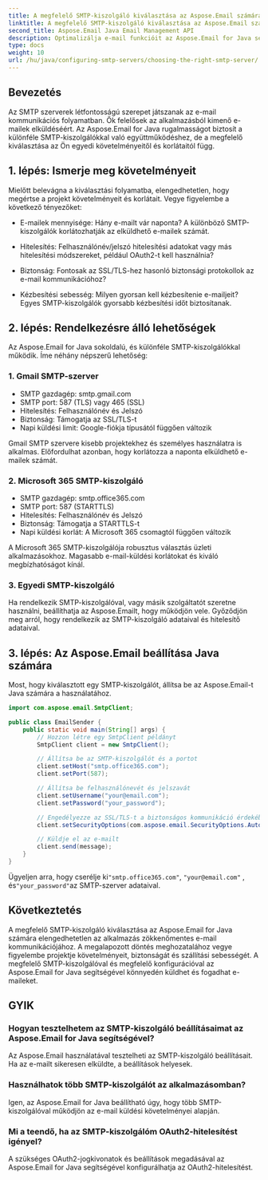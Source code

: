 ```yaml
---
title: A megfelelő SMTP-kiszolgáló kiválasztása az Aspose.Email számára
linktitle: A megfelelő SMTP-kiszolgáló kiválasztása az Aspose.Email számára
second_title: Aspose.Email Java Email Management API
description: Optimalizálja e-mail funkcióit az Aspose.Email for Java segítségével. Ismerje meg, hogyan választhatja ki a megfelelő SMTP-kiszolgálót, és hogyan küldhet könnyedén e-maileket.
type: docs
weight: 10
url: /hu/java/configuring-smtp-servers/choosing-the-right-smtp-server/
---
```


## Bevezetés

Az SMTP szerverek létfontosságú szerepet játszanak az e-mail kommunikációs folyamatban. Ők felelősek az alkalmazásból kimenő e-mailek elküldéséért. Az Aspose.Email for Java rugalmasságot biztosít a különféle SMTP-kiszolgálókkal való együttműködéshez, de a megfelelő kiválasztása az Ön egyedi követelményeitől és korlátaitól függ.

## 1. lépés: Ismerje meg követelményeit

Mielőtt belevágna a kiválasztási folyamatba, elengedhetetlen, hogy megértse a projekt követelményeit és korlátait. Vegye figyelembe a következő tényezőket:

- E-mailek mennyisége: Hány e-mailt vár naponta? A különböző SMTP-kiszolgálók korlátozhatják az elküldhető e-mailek számát.

- Hitelesítés: Felhasználónév/jelszó hitelesítési adatokat vagy más hitelesítési módszereket, például OAuth2-t kell használnia?

- Biztonság: Fontosak az SSL/TLS-hez hasonló biztonsági protokollok az e-mail kommunikációhoz?

- Kézbesítési sebesség: Milyen gyorsan kell kézbesítenie e-mailjeit? Egyes SMTP-kiszolgálók gyorsabb kézbesítési időt biztosítanak.

## 2. lépés: Rendelkezésre álló lehetőségek

Az Aspose.Email for Java sokoldalú, és különféle SMTP-kiszolgálókkal működik. Íme néhány népszerű lehetőség:

### 1. Gmail SMTP-szerver

- SMTP gazdagép: smtp.gmail.com
- SMTP port: 587 (TLS) vagy 465 (SSL)
- Hitelesítés: Felhasználónév és Jelszó
- Biztonság: Támogatja az SSL/TLS-t
- Napi küldési limit: Google-fiókja típusától függően változik

Gmail SMTP szervere kisebb projektekhez és személyes használatra is alkalmas. Előfordulhat azonban, hogy korlátozza a naponta elküldhető e-mailek számát.

### 2. Microsoft 365 SMTP-kiszolgáló

- SMTP gazdagép: smtp.office365.com
- SMTP port: 587 (STARTTLS)
- Hitelesítés: Felhasználónév és Jelszó
- Biztonság: Támogatja a STARTTLS-t
- Napi küldési korlát: A Microsoft 365 csomagtól függően változik

A Microsoft 365 SMTP-kiszolgálója robusztus választás üzleti alkalmazásokhoz. Magasabb e-mail-küldési korlátokat és kiváló megbízhatóságot kínál.

### 3. Egyedi SMTP-kiszolgáló

Ha rendelkezik SMTP-kiszolgálóval, vagy másik szolgáltatót szeretne használni, beállíthatja az Aspose.Emailt, hogy működjön vele. Győződjön meg arról, hogy rendelkezik az SMTP-kiszolgáló adataival és hitelesítő adataival.

## 3. lépés: Az Aspose.Email beállítása Java számára

Most, hogy kiválasztott egy SMTP-kiszolgálót, állítsa be az Aspose.Email-t Java számára a használatához.

```java
import com.aspose.email.SmtpClient;

public class EmailSender {
    public static void main(String[] args) {
        // Hozzon létre egy SmtpClient példányt
        SmtpClient client = new SmtpClient();

        // Állítsa be az SMTP-kiszolgálót és a portot
        client.setHost("smtp.office365.com");
        client.setPort(587);

        // Állítsa be felhasználónevét és jelszavát
        client.setUsername("your@email.com");
        client.setPassword("your_password");

        // Engedélyezze az SSL/TLS-t a biztonságos kommunikáció érdekében
        client.setSecurityOptions(com.aspose.email.SecurityOptions.Auto);

        // Küldje el az e-mailt
        client.send(message);
    }
}
```

 Ügyeljen arra, hogy cserélje ki`"smtp.office365.com"`, `"your@email.com"` , és`"your_password"`az SMTP-szerver adataival.

## Következtetés

A megfelelő SMTP-kiszolgáló kiválasztása az Aspose.Email for Java számára elengedhetetlen az alkalmazás zökkenőmentes e-mail kommunikációjához. A megalapozott döntés meghozatalához vegye figyelembe projektje követelményeit, biztonságát és szállítási sebességét. A megfelelő SMTP-kiszolgálóval és megfelelő konfigurációval az Aspose.Email for Java segítségével könnyedén küldhet és fogadhat e-maileket.

## GYIK

### Hogyan tesztelhetem az SMTP-kiszolgáló beállításaimat az Aspose.Email for Java segítségével?

Az Aspose.Email használatával tesztelheti az SMTP-kiszolgáló beállításait. Ha az e-mailt sikeresen elküldte, a beállítások helyesek.

### Használhatok több SMTP-kiszolgálót az alkalmazásomban?

Igen, az Aspose.Email for Java beállítható úgy, hogy több SMTP-kiszolgálóval működjön az e-mail küldési követelményei alapján.

### Mi a teendő, ha az SMTP-kiszolgálóm OAuth2-hitelesítést igényel?

A szükséges OAuth2-jogkivonatok és beállítások megadásával az Aspose.Email for Java segítségével konfigurálhatja az OAuth2-hitelesítést.